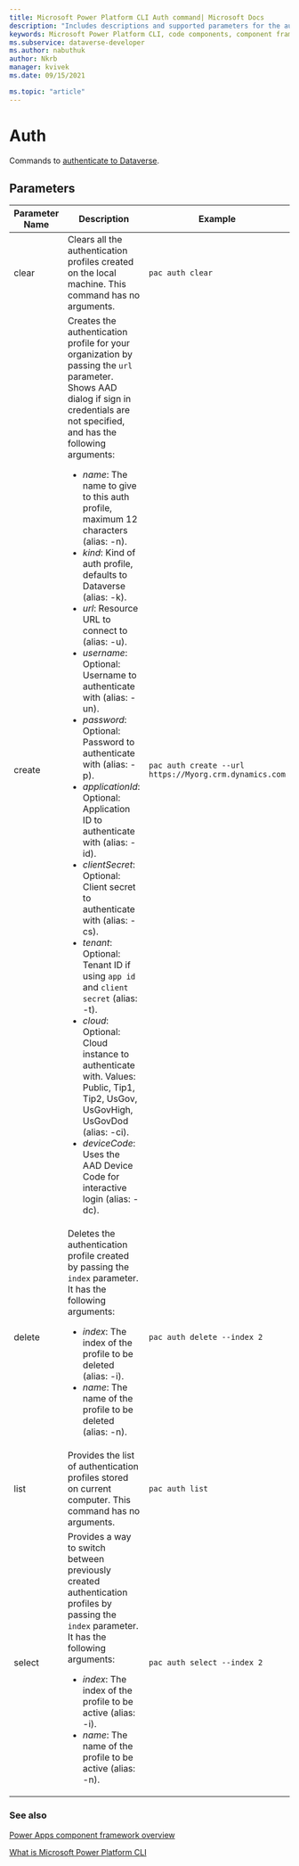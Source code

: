 ```yaml
---
title: Microsoft Power Platform CLI Auth command| Microsoft Docs
description: "Includes descriptions and supported parameters for the auth command."
keywords: Microsoft Power Platform CLI, code components, component framework, CLI
ms.subservice: dataverse-developer
ms.author: nabuthuk
author: Nkrb
manager: kvivek
ms.date: 09/15/2021

ms.topic: "article"
---
```


# Auth

Commands to [authenticate to Dataverse](../../../component-framework/import-custom-controls.md#connecting-to-your-environment).

## Parameters

|Parameter Name|Description|Example|
|-------------|-----------|-------|
|clear|Clears all the authentication profiles created on the local machine. This command has no arguments.| `pac auth clear`|
|create| Creates the authentication profile for your organization by passing the `url` parameter. Shows AAD dialog if sign in credentials are not specified, and has the following arguments:<ul><li> *name*: The name to give to this auth profile, maximum 12 characters (alias: -n). </li><li> *kind*: Kind of auth profile, defaults to Dataverse (alias: -k).</li><li> *url*: Resource URL to connect to (alias: -u).</li><li>  *username*: Optional: Username to authenticate with (alias: -un).</li><li> *password*: Optional: Password to authenticate with (alias: -p).</li><li> *applicationId*: Optional: Application ID to authenticate with (alias: -id).</li><li> *clientSecret*: Optional: Client secret to authenticate with (alias: -cs).</li><li> *tenant*: Optional: Tenant ID if using `app id` and `client secret` (alias: -t).</li><li>  *cloud*: Optional: Cloud instance to authenticate with. Values: Public, Tip1, Tip2, UsGov, UsGovHigh, UsGovDod (alias: -ci).</li><li> *deviceCode*: Uses the AAD Device Code for interactive login (alias: -dc). </li></ul>|`pac auth create --url https://Myorg.crm.dynamics.com`|
|delete|Deletes the authentication profile created by passing  the `index` parameter.<br/>It has the following arguments:<ul><li> *index*: The index of the profile to be deleted (alias: -i).</li><li> *name*: The name of the profile to be deleted (alias: -n).</li></ul>|`pac auth delete --index 2`|
|list|Provides the list of authentication profiles stored on current computer. This command has no arguments.|`pac auth list`|
|select|Provides a way to switch between previously created authentication profiles by passing the `index` parameter.<br/>It has the following arguments:<ul><li> *index*: The index of the profile to be active (alias: -i).</li><li> *name*: The name of the profile to be active (alias: -n).</li></ul>|`pac auth select --index 2`|


### See also

[Power Apps component framework overview](../../../component-framework/overview.md)

[What is Microsoft Power Platform CLI](../../powerapps-cli.md)